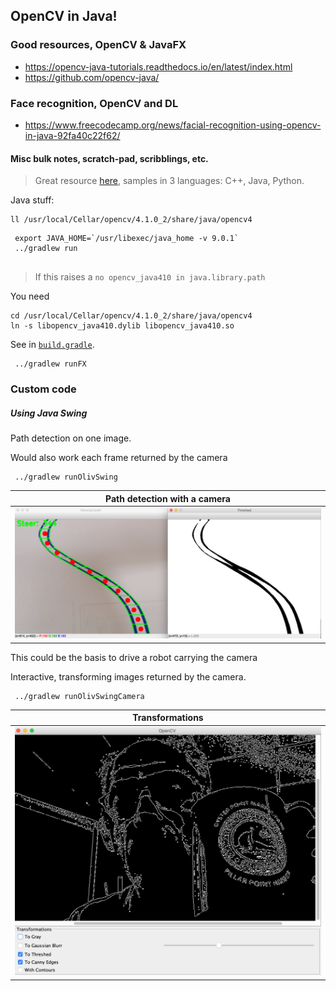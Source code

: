 ## OpenCV in Java!

### Good resources, OpenCV & JavaFX
- <https://opencv-java-tutorials.readthedocs.io/en/latest/index.html>
- <https://github.com/opencv-java/>


### Face recognition, OpenCV and DL
- <https://www.freecodecamp.org/news/facial-recognition-using-opencv-in-java-92fa40c22f62/>

#### Misc bulk notes, scratch-pad, scribblings, etc.

> Great resource [here](https://docs.opencv.org/master/d9/df8/tutorial_root.html),
> samples in 3 languages: C++, Java, Python.

Java stuff:
```
ll /usr/local/Cellar/opencv/4.1.0_2/share/java/opencv4
```

```
 export JAVA_HOME=`/usr/libexec/java_home -v 9.0.1`
 ../gradlew run
 
```
> If this raises a  `no opencv_java410 in java.library.path`

You need 
```
cd /usr/local/Cellar/opencv/4.1.0_2/share/java/opencv4
ln -s libopencv_java410.dylib libopencv_java410.so 
```
See in [`build.gradle`](./build.gradle).

```
 ../gradlew runFX
```

### Custom code
##### Using Java Swing

Path detection on one image.

Would also work each frame returned by the camera
```
 ../gradlew runOlivSwing
```
| Path detection with a camera  |
|:-----------------------------:|
| ![Path detection](./docimg/snap.03.png) |
This could be the basis to drive a robot carrying the camera


Interactive, transforming images returned by the camera.
```
 ../gradlew runOlivSwingCamera
```
| Transformations  |
|:-----------------------------:|
| ![Swing UI](./docimg/snap.01.png) |
